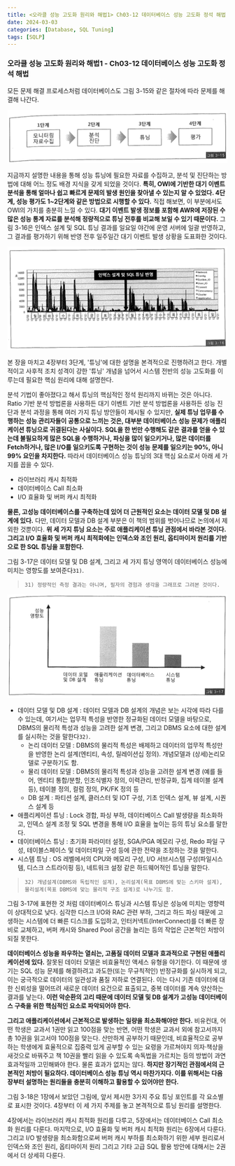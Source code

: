 ```yaml
---
title: <오라클 성능 고도화 원리와 해법1> Ch03-12 데이터베이스 성능 고도화 정석 해법
date: 2024-03-03
categories: [Database, SQL Tuning]
tags: [SQLP]
---
```


### 오라클 성능 고도화 원리와 해법1 - Ch03-12 데이터베이스 성능 고도화 정석 해법

모든 문제 해결 프로세스처럼 데이터베이스도 그림 3-15와 같은 절차에 따라 문제를 해결해 나간다.

![](/assets/images/sqlp/sqlp1-03-12-img3-15.png)

지금까지 설명한 내용을 통해 성능 튜닝에 필요한 자료를 수집하고, 분석 및 진단하는 방법에 대해 어느 정도 배경 지식을 갖게 되었을 것이다. **특히, OWI에 기반한 대기 이벤트 분석을 통해 얼마나 쉽고 빠르게 문제의 발생 원인을 찾아낼 수 있는지 알 수 있었다. 4단계, 성능 평가도 1~2단계와 같은 방법으로 시행할 수 있다.** 직접 해보면, 이 부분에서도 OWI의 가치를 충분히 느낄 수 있다. **대기 이벤트 발생 정보를 포함해 AWR에 저장된 수많은 성능 통계 자료를 분석해 정량적으로 튜닝 전후를 비교해 보일 수 있기 때문이다.** 그림 3-16은 인덱스 설계 및 SQL 튜닝 결과를 일요일 야간에 운영 서버에 일괄 반영하고, 그 결과를 평가하기 위해 반영 전후 일주일간 대기 이벤트 발생 상황을 도표화한 것이다.

![](/assets/images/sqlp/sqlp1-03-12-img3-16.png)

본 장을 마치고 4장부터 3단계, '튜닝'에 대한 설명을 본격적으로 진행하려고 한다. 개별적이고 사후적 조치 성격이 강한 '튜닝' 개념을 넘어서 시스템 전반의 성능 고도화를 이루는데 필요한 핵심 원리에 대해 설명한다.

분석 기법이 좋아졌다고 해서 튜닝의 핵심적인 정석 원리까지 바뀌는 것은 아니다. Ratio 기반 분석 방법론을 사용하든 대기 이벤트 기반 분석 방법론을 사용하든 성능 진단과 분석 과정을 통해 여러 가지 튜닝 방안들이 제시될 수 있지만, **실제 튜닝 업무를 수행하는 성능 관리자들이 공통으로 느끼는 것은, 대부분 데이터베이스 성능 문제가 애플리케이션 튜닝으로 귀결된다는 사실이다. SQL을 한 번만 수행해도 같은 결과를 얻을 수 있는데 불필요하게 많은 SQL을 수행하거나, 파싱을 많이 일으키거나, 많은 데이터를 Fetch하거나, 많은 I/O를 일으키도록 구현하는 것이 성능 문제를 일으키는 90%, 아니 99% 요인을 차지한다.** 따라서 데이터베이스 성능 튜닝의 3대 핵심 요소로서 아래 세 가지를 꼽을 수 있다.

- 라이브러리 캐시 최적화
- 데이터베이스 Call 최소화
- I/O 효율화 및 버퍼 캐시 최적화

**물론, 고성능 데이터베이스를 구축하는데 있어 더 근원적인 요소는 데이터 모델 및 DB 설계에 있다.** 다만, 데이터 모델과 DB 설계 부분은 이 책의 범위를 벗어나므로 논의에서 제외한 것뿐이다. **위 세 가지 튜닝 요소는 주로 애플리케이션 튜닝 관점에서 바라본 것이다. 그리고 I/O 효율화 및 버퍼 캐시 최적화에는 인덱스와 조인 원리, 옵티마이저 원리를 기반으로 한 SQL 튜닝을 포함한다.**

그림 3-17은 데이터 모델 및 DB 설계, 그리고 세 가지 튜닝 영역이 데이터베이스 성능에 미치는 영향도를 보여준다`31)`.

>     31) 정량적인 측정 결과는 아니며, 필자의 경험과 생각을 그래프로 그려본 것이다.

![](/assets/images/sqlp/sqlp1-03-12-img3-17.png)

- 데이터 모델 및 DB 설계 : 데이터 모델과 DB 설계의 개념은 보는 시각에 따라 다를 수 있는데, 여기서는 업무적 특성을 반영한 정규화된 데이터 모델을 바탕으로, DBMS의 물리적 특성과 성능을 고려한 설계 변경, 그리고 DBMS 요소에 대한 설계를 실시하는 것을 말한다`32)`.
  - 논리 데이터 모델 : DBMS의 물리적 특성은 배제하고 데이터의 업무적 특성만을 반영한 논리 설계(엔티티, 속성, 릴레이션십 정의). 개념모델과 (상세)논리모델로 구분하기도 함.
  - 물리 데이터 모델 : DBMS의 물리적 특성과 성능을 고려한 설계 변경 (예를 들어, 엔티티 통합/분할, 인조식별자 정의, 이력관리, 반정규화, 집계 테이블 설계 등), 테이블 정의, 컬럼 정의, PK/FK 정의 등
  - DB 설계 : 파티션 설계, 클러스터 및 IOT 구성, 기초 인덱스 설계, 뷰 설계, 시퀀스 설계 등
- 애플리케이션 튜닝 : Lock 경합, 파싱 부하, 데이터베이스 Call 발생량을 최소화하고, 인덱스 설계 조정 및 SQL 변경을 통해 I/O 효율을 높이는 등의 튜닝 요소를 말한다.
- 데이터베이스 튜닝 : 초기화 파라미터 설정, SGA/PGA 메모리 구성, Redo 파일 구성, 테이블스페이스 및 데이터파일 구성 등에 관한 전략을 조정하는 것을 말한다.
- 시스템 튜닝 : OS 레벨에서의 CPU와 메모리 구성, I/O 서브시스템 구성(파일시스템, 디스크 스트라이핑 등), 네트워크 설정 같은 하드웨어적인 튜닝을 말한다.

>     32) 개념설계(DBMS와 독립적인 설계), 논리설계(목표 DBMS에 맞는 스키마 설계), 물리설계(목표 DBMS에 맞는 물리적 구조 설계)로 나누기도 함.

그림 3-17에 표현한 것 처럼 데이터베이스 튜닝과 시스템 튜닝은 성능에 미치는 영향력이 상대적으로 낮다. 심각한 디스크 I/O와 RAC 관련 부하, 그리고 하드 파싱 때문에 고생하는 시스템에 더 빠른 디스크를 도입하고, 인터커넥트(InterConnect)를 더 빠른 장비로 교체하고, 버퍼 캐시와 Shared Pool 공간을 늘리는 등의 작업은 근본적인 처방이 되질 못한다.

**데이터베이스 성능을 좌우하는 열쇠는, 고품질 데이터 모델과 효과적으로 구현된 애플리케이션에 있다.** 잘못된 데이터 모델은 비효율적인 액세스 유형을 야기한다. 이 때문에 생기는 SQL 성능 문제를 해결하려고 과도한(또는 무규칙적인) 반정규화를 실시하게 되고, 이는 궁극적으로 데이터의 일관성과 품질 저하로 연결된다. 이는 다시 기존 데이터에 대한 신뢰성을 떨어뜨려 새로운 데이터 요건으로 표출되고, 중복 데이터를 계속 양산하는 결과를 낳는다. **이런 악순환의 고리 때문에 데이터 모델 및 DB 설계가 고성능 데이터베이스 구축을 위한 핵심적인 요소로 파악되어야 한다.**

**그리고 애플리케이션에서 근본적으로 발생하는 일량을 최소화해야만 한다.** 비유컨대, 어떤 학생은 교과서 1권만 읽고 100점을 맞는 반면, 어떤 학생은 교과서 외에 참고서까지 총 10권을 읽고서야 100점을 맞는다. 산만하게 공부하기 때문인데, 비효율적으로 공부하는 학생에게 효율적으로 집중력 있게 공부할 수 있는 요령을 가르쳐야지 의자·책상을 새것으로 바꿔주고 책 10권을 빨리 읽을 수 있도록 속독법을 가르치는 등의 방법이 과연 효과적일까 고민해봐야 한다. 물론 효과가 없지는 않다. **하지만 장기적인 관점에서의 근본적인 처방이 필요하다. 데이터베이스 성능 튜닝 역시 마찬가지다. 이를 위해서는 다음 장부터 설명하는 원리들을 충분히 이해하고 활용할 수 있어야만 한다.**

그림 3-18은 1장에서 보았던 그림에, 앞서 제시한 3가지 주요 튜닝 포인트를 각 요소별로 표시한 것이다. 4장부터 이 세 가지 주제를 놓고 본격적으로 튜닝 원리를 설명한다.

4장에서는 라이브러리 캐시 최적화 원리를 다루고, 5장에서는 데이터베이스 Call 최소화 원리를 다룬다. 마지막으로, I/O 효율화 및 버퍼 캐시 최적화 원리는 6장에서 다룬다. 그리고 I/O 발생량을 최소화함으로써 버퍼 캐시 부하를 최소화하기 위한 세부 원리로서 인덱스와 조인 원리, 옵티마이저 원리 그리고 기타 고급 SQL 활용 방안에 대해서는 2권에서 더 상세히 다룬다.
